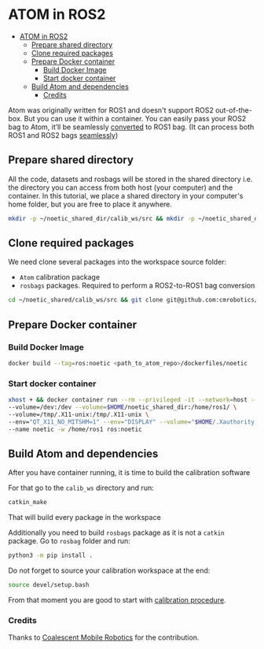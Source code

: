 # ATOM in ROS2

- [ATOM in ROS2](#atom-in-ros2)
  * [Prepare shared directory](#prepare-shared-directory)
  * [Clone required packages](#clone-required-packages)
  * [Prepare Docker container](#prepare-docker-container)
    + [Build Docker Image](#build-docker-image)
    + [Start docker container](#start-docker-container)
  * [Build Atom and dependencies](#build-atom-and-dependencies)
    + [Credits](#credits)

Atom was originally written for ROS1 and doesn't support ROS2 out-of-the-box. But you can use it within a container. You can easily pass your ROS2 bag to Atom, it’ll be seamlessly [converted](https://github.com/lardemua/atom/pull/718) to ROS1 bag. (It can process both ROS1 and ROS2 bags [seamlessly](https://github.com/lardemua/atom/pull/718))

## Prepare shared directory

All the code, datasets and rosbags will be stored in the shared directory i.e. the directory you can access from both host (your computer) and the container. In this tutorial, we place a shared directory in your computer's home folder, but you are free to place it anywhere.

```bash
mkdir -p ~/noetic_shared_dir/calib_ws/src && mkdir -p ~/noetic_shared_dir/datasets && mkdir -p ~/noetic_shared_dir/bagfiles
```

## Clone required packages

We need clone several packages into the workspace source folder:

- `Atom` calibration package
- `rosbags` packages. Required to perform a ROS2-to-ROS1 bag conversion

```bash
cd ~/noetic_shared/calib_ws/src && git clone git@github.com:cmrobotics/atom.git && git clone https://github.com/cmrobotics/rosbags.git
```


## Prepare Docker container

### Build Docker Image

```bash
docker build --tag=ros:noetic <path_to_atom_repo>/dockerfiles/noetic
```

### Start docker container

```bash
xhost + && docker container run --rm --privileged -it --network=host --ipc=host \
--volume=/dev:/dev --volume=$HOME/noetic_shared_dir:/home/ros1/ \
--volume=/tmp/.X11-unix:/tmp/.X11-unix \
--env="QT_X11_NO_MITSHM=1" --env="DISPLAY" --volume="$HOME/.Xauthority:/root/.Xauthority:rw" -u 1000 \
--name noetic -w /home/ros1 ros:noetic
```

## Build Atom and dependencies

After you have container running, it is time to build the calibration software

For that go to the `calib_ws` directory and run:

```bash
catkin_make
```

That will build every package in the workspace

Additionally you need to build `rosbags` package as it is not a `catkin` package. Go to `rosbag` folder and run:

```bash
python3 -m pip install .
```

Do not forget to source your calibration workspace at the end:

```bash
source devel/setup.bash
```

From that moment you are good to start with [calibration procedure](https://lardemua.github.io/atom_documentation/procedures/).

### Credits

Thanks to [Coalescent Mobile Robotics](https://github.com/cmrobotics) for the contribution.